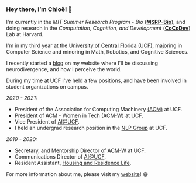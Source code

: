 ### Hey there, I’m Chloë! 👋 

I'm currently in the *MIT Summer Research Program - Bio* ([**MSRP-Bio**](https://bcs.mit.edu/diversity/mit-summer-research-program-biology-and-brain-and-cognitive-neuroscience-msrp-bio)), and doing research in the *Computation, Cognition, and Development* ([**CoCoDev**](https://cocodev.org)) Lab at Harvard.

I'm in my third year at the [University of Central Florida](https://www.ucf.edu/) (UCF), majoring in Computer Science and minoring in Math, Robotics, and Cognitive Sciences.

I recently started a [blog](https://chloegeller.com/post) on my website where I'll be discussing neurodivergence, and how I perceive the world. 

During my time at UCF I've held a few positions, and have been involved in student organizations on campus.

*2020 - 2021:*
- President of the Association for Computing Machinery [(ACM)](http://ucf.acm.org) at UCF.
- President of ACM - Women in Tech [(ACM-W)](https://ucfacmw.org) at UCF.
- Vice President of [AI@UCF](https://ucfai.org).
- I held an undergrad research position in the [NLP Group](http://www.nlp.cs.ucf.edu/) at UCF.
  
*2019 - 2020:*
- Secretary, and Mentorship Director of [ACM-W](https://ucfacmw.org) at UCF.
- Communications Director of [AI@UCF](https://ucfai.org).
- Resident Assistant, [Housing and Residence Life](https://www.housing.ucf.edu/employment/resident-assistant/).

For more information about me, please visit my [website](https://chloegeller.com)! 😄
<!--
**h3rmi0n3/h3rmi0n3** is a ✨ _special_ ✨ repository because its `README.md` (this file) appears on your GitHub profile.

Here are some ideas to get you started:

- 🔭 I’m currently working on ...
- 🌱 I’m currently learning ...
- 👯 I’m looking to collaborate on ...
- 🤔 I’m looking for help with ...
- 💬 Ask me about ...
- 📫 How to reach me: ...
- 😄 Pronouns: ...
- ⚡ Fun fact: ...
-->

